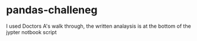# pandas-challeneg
I used Doctors A's walk through, 
the written analaysis is at the bottom of the jypter notbook script
